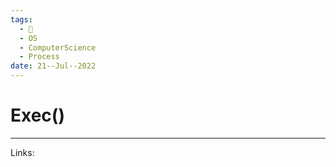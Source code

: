 ```yaml
---
tags:
  - 🌱
  - OS
  - ComputerScience
  - Process
date: 21--Jul--2022
---
```


# Exec()



---
Links: 